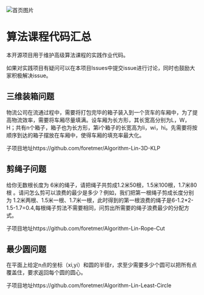 ![首页图片](pic/pic.png)

# 算法课程代码汇总

本开源项目用于维护高级算法课程的实践作业代码。

如果对实践项目有疑问可以在本项目Issues中提交issue进行讨论，同时也鼓励大家积极解决issue。

## 三维装箱问题

物流公司在流通过程中，需要将打包完毕的箱子装入到一个货车的车厢中，为了提高物流效率，需要将车厢尽量填满。设车厢为长方形，其长宽高分别为L，W，H；共有n个箱子，箱子也为长方形，第i个箱子的长宽高为li，wi，hi。先需要将按顺序到达的箱子摆放在车厢中，使得车厢的填充率最大化。

子项目地址https://github.com/foretmer/Algorithm-Lin-3D-KLP

## 剪绳子问题

给你无数根长度为 6米的绳子，请把绳子共剪成1.2米50根，1.5米100根，1.7米80根 。请问怎么剪可以浪费的最少是多少？例如，我们把第一根绳子剪成长度分别为 1.2米两根、1.5米一根、1.7米一根，此时得到的第一根浪费的绳子是6-1.2*2-1.5-1.7=0.4,每根绳子剪法不需要相同，问剪出所需要的绳子浪费最少的分配方式。

子项目地址https://github.com/foretmer/Algorithm-Lin-Rope-Cut

## 最少圆问题

在平面上给定n点的坐标（xi,yi）和圆的半径r，求至少需要多少个圆可以把所有点覆盖住，要求返回每个圆的圆心。

子项目地址https://github.com/foretmer/Algorithm-Lin-Least-Circle

